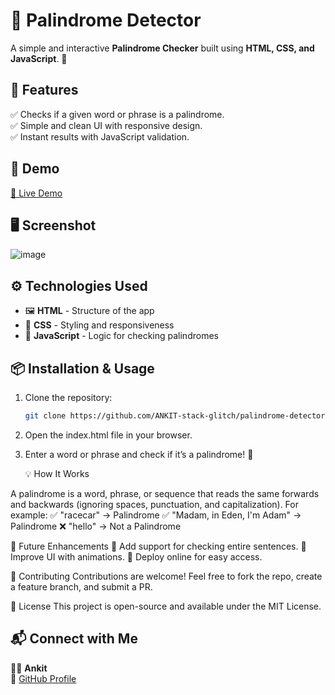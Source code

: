 # 🔁 Palindrome Detector

A simple and interactive **Palindrome Checker** built using **HTML, CSS, and JavaScript**. 🚀  

## 📌 Features  
✅ Checks if a given word or phrase is a palindrome.  
✅ Simple and clean UI with responsive design.  
✅ Instant results with JavaScript validation.  

## 🎥 Demo  
[🔗 Live Demo](#) 

## 🖥️ Screenshot  
 
![image](https://github.com/user-attachments/assets/96085cff-d691-4f34-becf-fe14d67f3e45)


## ⚙️ Technologies Used  
- 🖼 **HTML** - Structure of the app  
- 🎨 **CSS** - Styling and responsiveness  
- 🚀 **JavaScript** - Logic for checking palindromes  

## 📦 Installation & Usage  
1. Clone the repository:  
   ```bash
   git clone https://github.com/ANKIT-stack-glitch/palindrome-detector.git
   
2. Open the index.html file in your browser.
3. Enter a word or phrase and check if it’s a palindrome! 🔄

   
   💡 How It Works
   
A palindrome is a word, phrase, or sequence that reads the same forwards and backwards (ignoring spaces, punctuation, and capitalization).
For example:
✅ "racecar" → Palindrome
✅ "Madam, in Eden, I'm Adam" → Palindrome
❌ "hello" → Not a Palindrome


🚀 Future Enhancements
🔹 Add support for checking entire sentences.
🔹 Improve UI with animations.
🔹 Deploy online for easy access.


🙌 Contributing
Contributions are welcome! Feel free to fork the repo, create a feature branch, and submit a PR.


📝 License
This project is open-source and available under the MIT License.


## 📬 Connect with Me  
👨‍💻 **Ankit**  
🔗 [GitHub Profile](https://github.com/ANKIT-stack-glitch)


